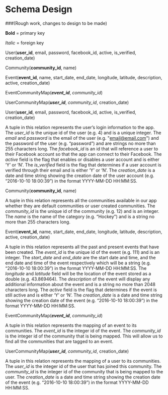 # Schema Design 
###(Rough work, changes to design to be made)

**Bold** = primary key

_Italic_ = foreign key

User(**user_id**, email, password, facebook_id, active, is_verified, creation_date)

Community(**community_id**, name)

Event(**event_id**, name, start_date,  end_date, longitude, latitude, description, active, creation_date)

EventCommunityMap(**_event_id_**, _community_id_)

UserCommunityMap(**_user_id_**, _community_id_, creation_date)


User(**user_id**, email, password, facebook_id, active, is_verified, creation_date)

A tuple in this relation represents the user’s login information to the app. The _user_id_ is the unique id of the user (e.g. 4) and is a unique integer. The _email_ and _password_ is the email of the user (e.g. "email@email.com") and the password of the user (e.g. “password”) and are strings no more than 255 characters long. The _facebook_id_ is an id that will reference a user to their Facebook account so that the app can connect to their Facebook. The _active_ field is the flag that enables or disables a user account and is either ‘Y’ or ‘N’. The _is_verified_ field is the flag that determines if a user account is verified through their email and is either ‘Y’ or ‘N’. The _creation_date_ is a date and time string showing the creation date of the user account (e.g. “2016-10-10 18:00:39”) in the format YYYY-MM-DD HH:MM:SS.

Community(**community_id**, name)

A tuple in this relation represents all the communities available in our app whether they are default communities or user created communities. The _community_id_ is the unique id of the community (e.g. 12) and is an integer. The _name_ is the name of the category (e.g. “Hockey”) and is a string no more than 255 characters long.

Event(**event_id**, name, start_date,  end_date, longitude, latitude, description, active, creation_date)

A tuple in this relation represents all the past and present events that have been created. The _event_id_ is the unique id of the event (e.g. 111) and is an integer. The _start_date_ and _end_date_ are the start date and time, and the end date and time of the event respectively which will be a string (e.g. “2016-10-10 18:00:39”) in the format YYYY-MM-DD HH:MM:SS. The _longitude_ and _latitude_ field will be the location of the event stored as a double (e.g. 43.869464). The _description_ of the event will display any additional information about the event and is a string no more than 2048 characters long. The _active_ field is the flag that determines if the event is still active and is either ‘Y’ or ‘N’. The _creation_date_ is a date and time string showing the creation date of the event (e.g. “2016-10-10 18:00:39”) in the format YYYY-MM-DD HH:MM:SS.

EventCommunityMap(**_event_id_**, _community_id_)

A tuple in this relation represents the mapping of an event to its communities. The _event_id_ is the integer id of the event. The _community_id_ is the integer id of the community that is being mapped. This will allow us to find all the communities that are tagged to an event.


UserCommunityMap(**_user_id_**, _community_id_, creation_date)

A tuple in this relation represents the mapping of a user to its communities. The _user_id_ is the integer id of the user that has joined this community. The _community_id_ is the integer id of the community that is being mapped to the user. The _creation_date_ is a date and time string showing the creation date of the event (e.g. “2016-10-10 18:00:39”) in the format YYYY-MM-DD HH:MM:SS.
